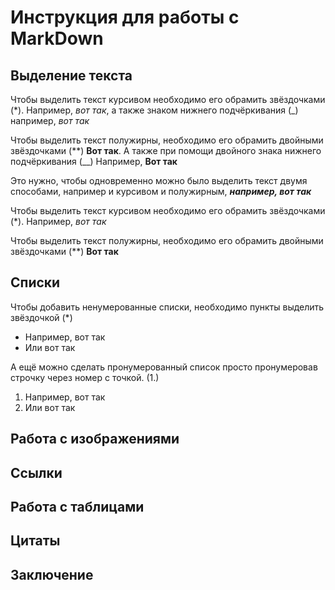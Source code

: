 # Инструкция для работы с MarkDown

## Выделение текста

Чтобы выделить текст курсивом необходимо его обрамить звёздочками (*). Например, *вот так*, а также знаком нижнего подчёркивания (_) например, _вот так_

Чтобы выделить текст полужирны, необходимо его обрамить двойными звёздочками (**) **Вот так**.
А также при помощи двойного знака нижнего подчёркивания (__) Например, __Вот так__

Это нужно, чтобы одновременно можно было выделить текст двумя способами, например и курсивом и полужирным, __*например, вот так*__

Чтобы выделить текст курсивом необходимо его обрамить звёздочками (*). Например, *вот так*

Чтобы выделить текст полужирны, необходимо его обрамить двойными звёздочками (**) **Вот так**

## Списки

Чтобы добавить ненумерованные списки, необходимо пункты выделить звёздочкой (*)

* Например, вот так
* Или вот так

А ещё можно сделать пронумерованный список просто пронумеровав строчку через номер с точкой. (1.)

1. Например, вот так
2. Или вот так

## Работа с изображениями

## Ссылки

## Работа с таблицами

## Цитаты

## Заключение